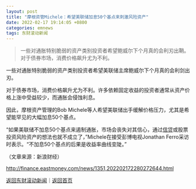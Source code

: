 ```yaml
---
layout: post
title: "摩根资管Michele：希望美联储加息50个基点来刺激风险资产"
date: 2022-02-17 19:14:05 +0800
categories: emnews
tags: 东财滚动新闻
---
```

> 一些对通胀特别脆弱的资产类别投资者希望鲍威尔下个月真的会利刃出鞘。对于债券市场，消费价格飙升尤为不利。

<p>一些对通胀特别脆弱的资产类别投资者希望美联储主席鲍威尔下个月真的会利剑出刃。</p>
 <p>对于债券市场，消费价格飙升尤为不利。许多依赖固定收益的投资者通常从资产价格上涨中受益较少，而通胀会侵蚀利息。</p>
 <p>因此，摩根资产管理的Bob Michele等人希望美联储出手缓解价格压力，尤其是希望能罕见的大幅加息50个基点。</p>
 <p>“如果美联储不加息50个基点来遏制通胀，市场会丧失对其信心，通过<span id="Info.3327"><a href="http://data.eastmoney.com/cjsj/xzxd.html" class="infokey">信贷</a></span>或股票投资风险资产的想法也就不成立了，”Michele在接受彭博电视Jonathan Ferro采访时表示。“不加息50个基点的后果是收益率曲线变陡。”</p><p class="em_media">（文章来源：新浪财经）</p>

<http://finance.eastmoney.com/news/1351,202202172280272644.html>

[返回东财滚动新闻](//finews.withounder.com/emnews/)｜[返回首页](//finews.withounder.com/)